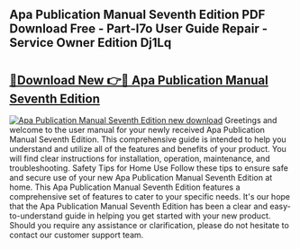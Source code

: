 ## Apa Publication Manual Seventh Edition PDF Download Free - Part-I7o User Guide Repair - Service Owner Edition Dj1Lq

# <h2><a href="http://bc25464.oget.top/?id=Apa+Publication+Manual+Seventh+Edition">🔗Download New 👉🔴 Apa Publication Manual Seventh Edition</a></h2>

[![Apa Publication Manual Seventh Edition new download](https://i.imgur.com/5g1atiW.png)](http://bc25464.oget.top/?id=Apa+Publication+Manual+Seventh+Edition)
Greetings and welcome to the user manual for your newly received Apa Publication Manual Seventh Edition. This comprehensive guide is intended to help you understand and utilize all of the features and benefits of your product. You will find clear instructions for installation, operation, maintenance, and troubleshooting. Safety Tips for Home Use Follow these tips to ensure safe and secure use of your new Apa Publication Manual Seventh Edition at home. This Apa Publication Manual Seventh Edition features a comprehensive set of features to cater to your specific needs. It's our hope that the Apa Publication Manual Seventh Edition has been a clear and easy-to-understand guide in helping you get started with your new product. Should you require any assistance or clarification, please do not hesitate to contact our customer support team.
